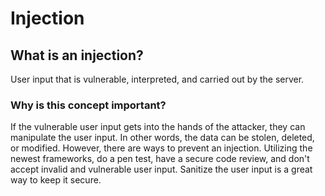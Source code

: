 <h1>Injection</h1>

<h2>What is an injection?</h2>
<p>User input that is vulnerable, interpreted, and carried out by the server. </p>

<h3>Why is this concept important?</h3> 
<p>If the vulnerable user input gets into the hands of the attacker, they can manipulate the user input. In other words, the data can be stolen, deleted, or modified. However, there are ways to prevent an injection. Utilizing the newest frameworks, do a pen test, have a secure code review, and don't accept invalid and vulnerable user input. Sanitize the user input is a great way to keep it secure.</p>
